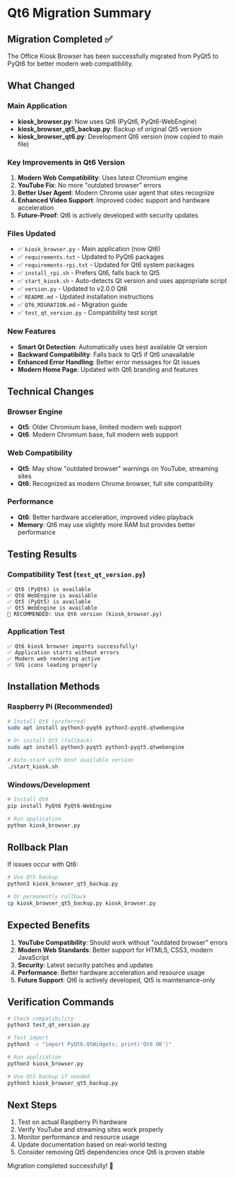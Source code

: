 # Qt6 Migration Summary

## Migration Completed ✅

The Office Kiosk Browser has been successfully migrated from PyQt5 to PyQt6 for better modern web compatibility.

## What Changed

### Main Application
- **kiosk_browser.py**: Now uses Qt6 (PyQt6, PyQt6-WebEngine)
- **kiosk_browser_qt5_backup.py**: Backup of original Qt5 version
- **kiosk_browser_qt6.py**: Development Qt6 version (now copied to main file)

### Key Improvements in Qt6 Version
1. **Modern Web Compatibility**: Uses latest Chromium engine
2. **YouTube Fix**: No more "outdated browser" errors
3. **Better User Agent**: Modern Chrome user agent that sites recognize
4. **Enhanced Video Support**: Improved codec support and hardware acceleration
5. **Future-Proof**: Qt6 is actively developed with security updates

### Files Updated
- ✅ `kiosk_browser.py` - Main application (now Qt6)
- ✅ `requirements.txt` - Updated to PyQt6 packages
- ✅ `requirements-rpi.txt` - Updated for Qt6 system packages
- ✅ `install_rpi.sh` - Prefers Qt6, falls back to Qt5
- ✅ `start_kiosk.sh` - Auto-detects Qt version and uses appropriate script
- ✅ `version.py` - Updated to v2.0.0 Qt6
- ✅ `README.md` - Updated installation instructions
- ✅ `QT6_MIGRATION.md` - Migration guide
- ✅ `test_qt_version.py` - Compatibility test script

### New Features
- **Smart Qt Detection**: Automatically uses best available Qt version
- **Backward Compatibility**: Falls back to Qt5 if Qt6 unavailable
- **Enhanced Error Handling**: Better error messages for Qt issues
- **Modern Home Page**: Updated with Qt6 branding and features

## Technical Changes

### Browser Engine
- **Qt5**: Older Chromium base, limited modern web support
- **Qt6**: Modern Chromium base, full modern web support

### Web Compatibility
- **Qt5**: May show "outdated browser" warnings on YouTube, streaming sites
- **Qt6**: Recognized as modern Chrome browser, full site compatibility

### Performance
- **Qt6**: Better hardware acceleration, improved video playback
- **Memory**: Qt6 may use slightly more RAM but provides better performance

## Testing Results

### Compatibility Test (`test_qt_version.py`)
```
✅ Qt6 (PyQt6) is available
✅ Qt6 WebEngine is available
✅ Qt5 (PyQt5) is available
✅ Qt5 WebEngine is available
🎉 RECOMMENDED: Use Qt6 version (kiosk_browser.py)
```

### Application Test
```
✅ Qt6 kiosk browser imports successfully!
✅ Application starts without errors
✅ Modern web rendering active
✅ SVG icons loading properly
```

## Installation Methods

### Raspberry Pi (Recommended)
```bash
# Install Qt6 (preferred)
sudo apt install python3-pyqt6 python3-pyqt6.qtwebengine

# Or install Qt5 (fallback)
sudo apt install python3-pyqt5 python3-pyqt5.qtwebengine

# Auto-start with best available version
./start_kiosk.sh
```

### Windows/Development
```bash
# Install Qt6
pip install PyQt6 PyQt6-WebEngine

# Run application
python kiosk_browser.py
```

## Rollback Plan

If issues occur with Qt6:
```bash
# Use Qt5 backup
python3 kiosk_browser_qt5_backup.py

# Or permanently rollback
cp kiosk_browser_qt5_backup.py kiosk_browser.py
```

## Expected Benefits

1. **YouTube Compatibility**: Should work without "outdated browser" errors
2. **Modern Web Standards**: Better support for HTML5, CSS3, modern JavaScript
3. **Security**: Latest security patches and updates
4. **Performance**: Better hardware acceleration and resource usage
5. **Future Support**: Qt6 is actively developed, Qt5 is maintenance-only

## Verification Commands

```bash
# Check compatibility
python3 test_qt_version.py

# Test import
python3 -c "import PyQt6.QtWidgets; print('Qt6 OK')"

# Run application
python3 kiosk_browser.py

# Use Qt5 backup if needed
python3 kiosk_browser_qt5_backup.py
```

## Next Steps

1. Test on actual Raspberry Pi hardware
2. Verify YouTube and streaming sites work properly
3. Monitor performance and resource usage
4. Update documentation based on real-world testing
5. Consider removing Qt5 dependencies once Qt6 is proven stable

Migration completed successfully! 🎉
